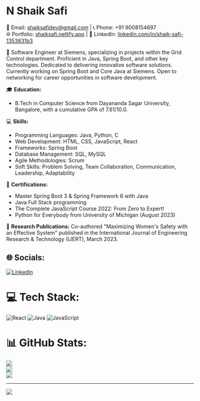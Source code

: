 # N Shaik Safi

📧 Email: shaiksafidev@gmail.com | 📞 Phone: +91 9008154697  
🌐 Portfolio: [shaiksafi.netlify.app](https://shaiksafi.netlify.app) | 💼 LinkedIn: [linkedin.com/in/shaik-safi-1353831b3](https://www.linkedin.com/in/shaik-safi-1353831b3)

🚀 Software Engineer at Siemens, specializing in projects within the Grid Control department. Proficient in Java, Spring Boot, and other key technologies. Dedicated to delivering innovative software solutions. Currently working on Spring Boot and Core Java at Siemens. Open to networking for career opportunities in software development.

🎓 **Education:**
- B.Tech in Computer Science from Dayananda Sagar University, Bangalore, with a cumulative GPA of 7.61/10.0.

💻 **Skills:**
- Programming Languages: Java, Python, C
- Web Development: HTML, CSS, JavaScript, React
- Frameworks: Spring Boot
- Database Management: SQL, MySQL
- Agile Methodologies: Scrum
- Soft Skills: Problem Solving, Team Collaboration, Communication, Leadership, Adaptability

🏅 **Certifications:**
- Master Spring Boot 3 & Spring Framework 6 with Java
- Java Full Stack programming
- The Complete JavaScript Course 2022: From Zero to Expert!
- Python for Everybody from University of Michigan (August 2023)

📝 **Research Publications:**
Co-authored "Maximizing Women's Safety with an Effective System" published in the International Journal of Engineering Research & Technology (IJERT), March 2023.

## 🌐 Socials:
[![LinkedIn](https://img.shields.io/badge/LinkedIn-%230077B5.svg?logo=linkedin&logoColor=white)](https://linkedin.com/in/shaik-safi-1353831b3)

# 💻 Tech Stack:
![React](https://img.shields.io/badge/react-%2320232a.svg?style=for-the-badge&logo=react&logoColor=%2361DAFB) ![Java](https://img.shields.io/badge/java-%23ED8B00.svg?style=for-the-badge&logo=java&logoColor=white) ![JavaScript](https://img.shields.io/badge/javascript-%23323330.svg?style=for-the-badge&logo=javascript&logoColor=%23F7DF1E)

# 📊 GitHub Stats:
![](https://github-readme-stats.vercel.app/api?username=shaik-safi&theme=dark&hide_border=false&include_all_commits=true&count_private=true)<br/>
![](https://github-readme-streak-stats.herokuapp.com/?user=shaik-safi&theme=dark&hide_border=false)<br/>
![](https://github-readme-stats.vercel.app/api/top-langs/?username=shaik-safi&theme=dark&hide_border=false&include_all_commits=true&count_private=true&layout=compact)

---
[![](https://visitcount.itsvg.in/api?id=shaik-safi&icon=0&color=0)](https://visitcount.itsvg.in)
